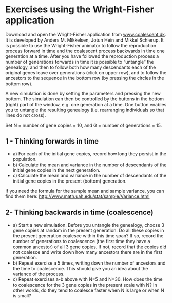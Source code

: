 Exercises using the Wright-Fisher application
===============

Download and open the Wright-Fisher application from www.coalescent.dk. It is developed by Anders M. Mikkelsen, Jotun Hein and Mikkel Schierup. It is possible to use the Wright-Fisher animator to follow the reproduction process forward in time and the coalescent process backwards in time one generation at a time. After you have followed the reproduction process a number of generations forwards in time it is possible to “untangle” the genealogy, and then to follow both how many descendants each of the original genes leave over generations (click on upper row), and to follow the ancestors to the sequence in the bottom row (by pressing the circles in the bottom row).

A new simulation is done by setting the parameters and pressing the new bottom. The simulation can then be controlled by the buttons in the bottom (right) part of the window, e.g. one generation at a time. One button enables you to untangle the resulting genealogy (i.e. rearranging individuals so that lines do not cross).

Set N = number of gene copies = 10, and G = number of generations = 15.

## 1 - Thinking forwards in time

- a) For each of the initial gene copies, record how long they persist in the population.
- b) Calculate the mean and variance in the number of descendants of the initial gene copies in the next generation.
- c) Calculate the mean and variance in the number of descendants of the initial gene copies in the present (bottom) generation.

If you need the formula for the sample mean and sample variance, you can find them here: http://www.math.uah.edu/stat/sample/Variance.html 

## 2- Thinking backwards in time (coalescence)

- a) Start a new simulation. Before you untangle the genealogy, choose 3 gene copies at random in the present generation. Do all these copies in the present generation coalesce within this time span? If so, record the number of generations to coalescence (the first time they have a common ancestor) of all 3 gene copies. If not, record that the copies did not coalesce and write down how many ancestors there are in the first generation.
- b) Repeat exercise a 5 times, writing down the number of ancestors and the time to coalescence. This should give you an idea about the variance of the process.
- c) Repeat exercises a-b above with N=5 and N=30. How does the time to coalescence for the 3 gene copies in the present scale with N? In other words, do they tend to coalesce faster when N is large or when N is small?
